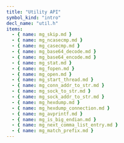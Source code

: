 ```yaml
---
title: "Utility API"
symbol_kind: "intro"
decl_name: "util.h"
items:
  - { name: mg_skip.md }
  - { name: mg_ncasecmp.md }
  - { name: mg_casecmp.md }
  - { name: mg_base64_decode.md }
  - { name: mg_base64_encode.md }
  - { name: mg_stat.md }
  - { name: mg_fopen.md }
  - { name: mg_open.md }
  - { name: mg_start_thread.md }
  - { name: mg_conn_addr_to_str.md }
  - { name: mg_sock_to_str.md }
  - { name: mg_sock_addr_to_str.md }
  - { name: mg_hexdump.md }
  - { name: mg_hexdump_connection.md }
  - { name: mg_avprintf.md }
  - { name: mg_is_big_endian.md }
  - { name: mg_next_comma_list_entry.md }
  - { name: mg_match_prefix.md }
---
```




